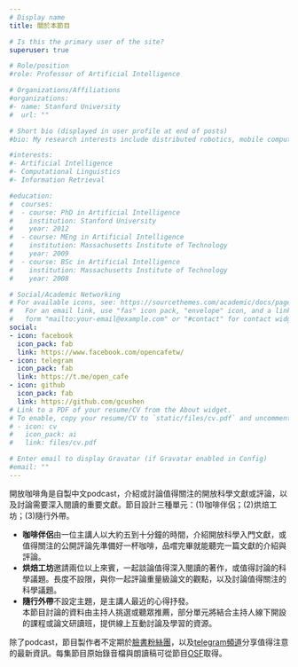```yaml
---
# Display name
title: 關於本節目

# Is this the primary user of the site?
superuser: true

# Role/position
#role: Professor of Artificial Intelligence

# Organizations/Affiliations
#organizations:
#- name: Stanford University
#  url: ""

# Short bio (displayed in user profile at end of posts)
#bio: My research interests include distributed robotics, mobile computing and programmable matter.

#interests:
#- Artificial Intelligence
#- Computational Linguistics
#- Information Retrieval

#education:
#  courses:
#  - course: PhD in Artificial Intelligence
#    institution: Stanford University
#    year: 2012
#  - course: MEng in Artificial Intelligence
#    institution: Massachusetts Institute of Technology
#    year: 2009
#  - course: BSc in Artificial Intelligence
#    institution: Massachusetts Institute of Technology
#    year: 2008

# Social/Academic Networking
# For available icons, see: https://sourcethemes.com/academic/docs/page-builder/#icons
#   For an email link, use "fas" icon pack, "envelope" icon, and a link in the
#   form "mailto:your-email@example.com" or "#contact" for contact widget.
social:
- icon: facebook
  icon_pack: fab
  link: https://www.facebook.com/opencafetw/
- icon: telegram
  icon_pack: fab
  link: https://t.me/open_cafe
- icon: github
  icon_pack: fab
  link: https://github.com/gcushen
# Link to a PDF of your resume/CV from the About widget.
# To enable, copy your resume/CV to `static/files/cv.pdf` and uncomment the lines below.
# - icon: cv
#   icon_pack: ai
#   link: files/cv.pdf

# Enter email to display Gravatar (if Gravatar enabled in Config)
#email: ""
---
```


開放咖啡角是自製中文podcast，介紹或討論值得關注的開放科學文獻或評論，以及討論需要深入閱讀的重要文獻。節目設計三種單元：(1)咖啡伴侶；(2)烘焙工坊；(3)隨行外帶。  
- **咖啡伴侶**由一位主講人以大約五到十分鐘的時間，介紹開放科學入門文獻，或值得關注的公開評論先準備好一杯咖啡，品嚐完畢就能聽完一篇文獻的介紹與評論。  
- **烘焙工坊**邀請兩位以上來賓，一起談論值得深入閱讀的著作，或值得討論的科學議題。長度不設限，與你一起評論重量級論文的觀點，以及討論值得關注的科學議題。  
- **隨行外帶**不設定主題，是主講人最近的心得抒發。  
本節目討論的資料由主持人挑選或聽眾推薦，部分單元將結合主持人線下開設的課程或論文研讀班，提供線上互動討論及學習的資源。

除了podcast，節目製作者不定期於[臉書粉絲團](https://www.facebook.com/opencafetw/)，以及[telegram頻道](https://t.me/open_cafe)分享值得注意的最新資訊。每集節目原始錄音檔與朗讀稿可從節目[OSF](https://osf.io/nmk2w/)取得。
